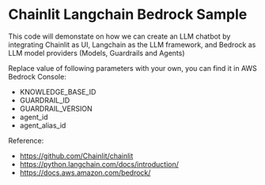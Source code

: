 # Chainlit Langchain Bedrock Sample

This code will demonstate on how we can create an LLM chatbot by integrating Chainlit as UI, Langchain as the LLM framework, and Bedrock as LLM model providers (Models, Guardrails and Agents)

Replace value of following parameters with your own, you can find it in AWS Bedrock Console:
- KNOWLEDGE_BASE_ID
- GUARDRAIL_ID
- GUARDRAIL_VERSION
- agent_id
- agent_alias_id

Reference:
- https://github.com/Chainlit/chainlit
- https://python.langchain.com/docs/introduction/
- https://docs.aws.amazon.com/bedrock/
